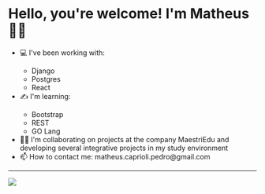 <h1>Hello, you're welcome! I'm Matheus 👋👋 </h1>
<div>
  <ul>
    <li>💻 I've been working with: </li>
    <ul>
      <li>Django</li>
      <li>Postgres</li>
      <li>React</li>
    </ul>
    <li>✍️ I'm learning: </li>
    <ul>
      <li>Bootstrap</li>
      <li>REST</li>
      <li>GO Lang</li>
    </ul>
    <li>🤷‍♂️ I'm collaborating on projects at the company MaestriEdu and developing several integrative projects in my study environment </li>
    <li>📫 How to contact me: matheus.caprioli.pedro@gmail.com </li>
  </ul>  
</div>
<hr>
<img src="https://github-readme-stats.vercel.app/api?username=Matheus-Pedro&show_icons=true&theme=dracula"/>
